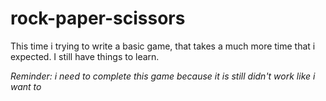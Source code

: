 # rock-paper-scissors
This time i trying to write a basic game, that takes a much more time that i expected. I still have things to learn.

*Reminder: i need to complete this game because it is still didn't work like i want to*